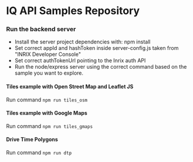 # IQ API Samples Repository

### Run the backend server

- Install the server project dependencies with: npm install
- Set correct appId and hashToken inside server-config.js taken from "INRIX Developer Console"
- Set correct authTokenUrl pointing to the Inrix auth API
- Run the node/express server using the correct command based on the sample you want to explore.

#### Tiles example with Open Street Map and Leaflet JS

Run command `npm run tiles_osm`

#### Tiles example with Google Maps

Run command `npm run tiles_gmaps`

#### Drive Time Polygons

Run command `npm run dtp`
